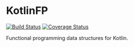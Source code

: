 # KotlinFP

[![Build Status](https://travis-ci.org/protoman92/KotlinFP.svg?branch=master)](https://travis-ci.org/protoman92/KotlinFP)
[![Coverage Status](https://coveralls.io/repos/github/protoman92/KotlinFP/badge.svg?branch=master&dummy=true)](https://coveralls.io/github/protoman92/KotlinFP?branch=master)

Functional programming data structures for Kotlin.
